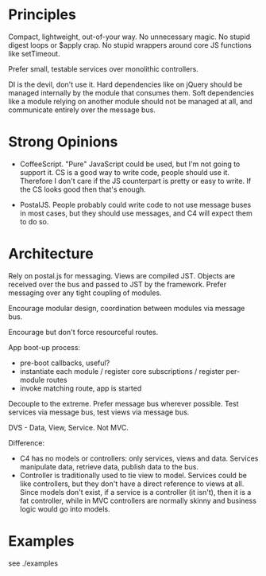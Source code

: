 # Principles

Compact, lightweight, out-of-your way. No unnecessary magic. No stupid digest
loops or $apply crap. No stupid wrappers around core JS functions like
setTimeout.

Prefer small, testable services over monolithic controllers.

DI is the devil, don't use it. Hard dependencies like on jQuery should be
managed internally by the module that consumes them. Soft dependencies like
a module relying on another module should not be managed at all, and
communicate entirely over the message bus.

# Strong Opinions

- CoffeeScript. "Pure" JavaScript could be used, but I'm not going to support
  it. CS is a good way to write code, people should use it. Therefore I don't
  care if the JS counterpart is pretty or easy to write. If the CS looks good
  then that's enough.

- PostalJS. People probably could write code to not use message buses in most
  cases, but they should use messages, and C4 will expect them to do so.

# Architecture

Rely on postal.js for messaging. Views are compiled JST. Objects are received
over the bus and passed to JST by the framework. Prefer messaging over any
tight coupling of modules.

Encourage modular design, coordination between modules via message bus.

Encourage but don't force resourceful routes.

App boot-up process:
  - pre-boot callbacks, useful?
  - instantiate each module / register core subscriptions / register
    per-module routes
  - invoke matching route, app is started

Decouple to the extreme. Prefer message bus wherever possible. Test services
via message bus, test views via message bus.

DVS - Data, View, Service. Not MVC.

Difference:
  - C4 has no models or controllers: only services, views and data. Services
    manipulate data, retrieve data, publish data to the bus.
  - Controller is traditionally used to tie view to model. Services could be
    like controllers, but they don't have a direct reference to views at all.
    Since models don't exist, if a service is a controller (it isn't), then it
    is a fat controller, while in MVC controllers are normally skinny and
    business logic would go into models.

# Examples

see ./examples

